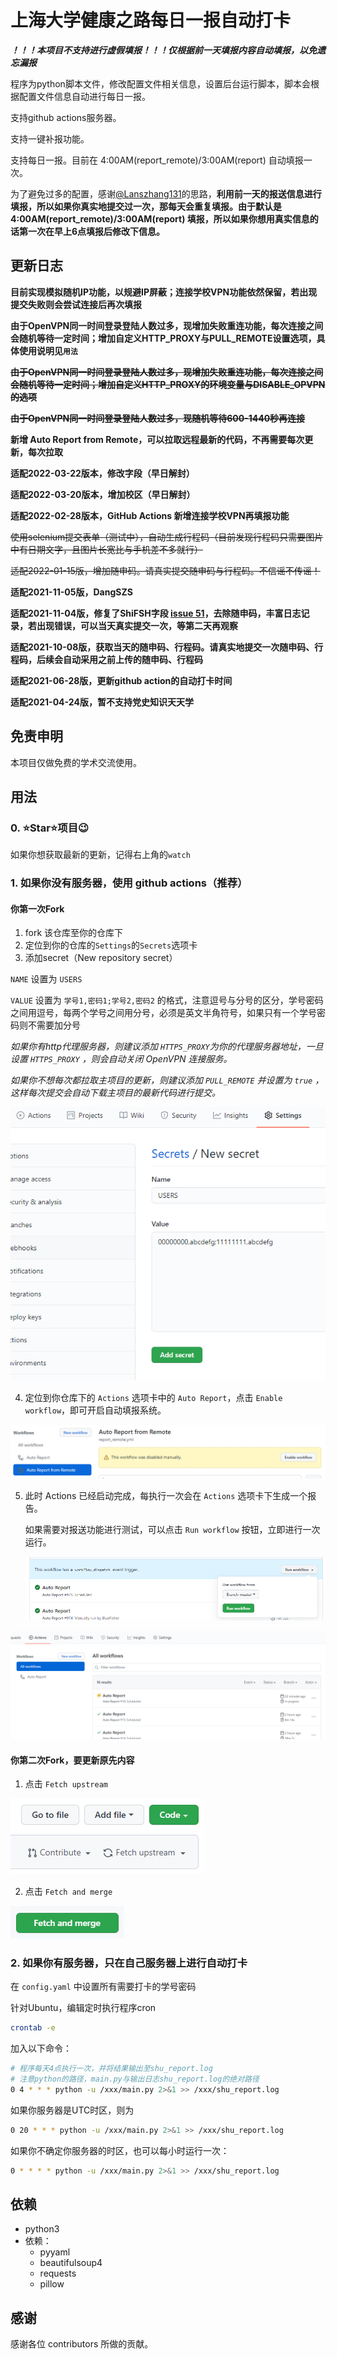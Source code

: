 # 上海大学健康之路每日一报自动打卡

***！！！本项目不支持进行虚假填报！！！仅根据前一天填报内容自动填报，以免遗忘漏报***

程序为python脚本文件，修改配置文件相关信息，设置后台运行脚本，脚本会根据配置文件信息自动进行每日一报。

支持github actions服务器。

支持一键补报功能。

支持每日一报。目前在 4:00AM(report_remote)/3:00AM(report) 自动填报一次。

为了避免过多的配置，感谢[@Lanszhang131](https://github.com/Lanszhang131/DailyReport_SHU)的思路，**利用前一天的报送信息进行填报，所以如果你真实地提交过一次，那每天会重复填报。由于默认是 4:00AM(report_remote)/3:00AM(report) 填报，所以如果你想用真实信息的话第一次在早上6点填报后修改下信息。**


## 更新日志

**目前实现模拟随机IP功能，以规避IP屏蔽；连接学校VPN功能依然保留，若出现提交失败则会尝试连接后再次填报**

**由于OpenVPN同一时间登录登陆人数过多，现增加失败重连功能，每次连接之间会随机等待一定时间；增加自定义HTTP_PROXY与PULL_REMOTE设置选项，具体使用说明见`用法`**

**~~由于OpenVPN同一时间登录登陆人数过多，现增加失败重连功能，每次连接之间会随机等待一定时间；增加自定义HTTP_PROXY的环境变量与DISABLE_OPVPN的选项~~**

**~~由于OpenVPN同一时间登录登陆人数过多，现随机等待600-1440秒再连接~~**

**新增 Auto Report from Remote，可以拉取远程最新的代码，不再需要每次更新，每次拉取**

**适配2022-03-22版本，修改字段（早日解封）**

**适配2022-03-20版本，增加校区（早日解封）**

**适配2022-02-28版本，GitHub Actions 新增连接学校VPN再填报功能**

~~使用selenium提交表单（测试中），自动生成行程码（目前发现行程码只需要图片中有日期文字，且图片长宽比与手机差不多就行）~~

~~适配2022-01-15版，增加随申码。请真实提交随申码与行程码。不信谣不传谣！~~

**适配2021-11-05版，DangSZS**

**适配2021-11-04版，修复了ShiFSH字段 [issue 51](https://github.com/BlueFisher/SHU-selfreport/issues/51)，去除随申码，丰富日志记录，若出现错误，可以当天真实提交一次，等第二天再观察**

**适配2021-10-08版，获取当天的随申码、行程码。请真实地提交一次随申码、行程码，后续会自动采用之前上传的随申码、行程码**

**适配2021-06-28版，更新github action的自动打卡时间**

**适配2021-04-24版，暂不支持党史知识天天学**


## 免责申明

本项目仅做免费的学术交流使用。

## 用法

### 0. ⭐Star⭐项目😉

如果你想获取最新的更新，记得右上角的`watch`


### 1. 如果你没有服务器，使用 github actions（推荐）

#### 你第一次Fork

1. fork 该仓库至你的仓库下
2. 定位到你的仓库的`Settings`的`Secrets`选项卡
3. 添加secret（New repository secret）

`NAME` 设置为 `USERS`

`VALUE` 设置为 `学号1,密码1;学号2,密码2` 的格式，注意逗号与分号的区分，学号密码之间用逗号，每两个学号之间用分号，必须是英文半角符号，如果只有一个学号密码则不需要加分号

*如果你有http代理服务器，则建议添加 `HTTPS_PROXY`为你的代理服务器地址，一旦设置 `HTTPS_PROXY` ，则会自动关闭 OpenVPN 连接服务。*

*如果你不想每次都拉取主项目的更新，则建议添加 `PULL_REMOTE` 并设置为 `true` ，这样每次提交会自动下载主项目的最新代码进行提交。*

![](images/secrets.png)

4. 定位到你仓库下的 `Actions` 选项卡中的 `Auto Report`，点击 `Enable workflow`，即可开启自动填报系统。

![](images/enable_workflow.png)

5. 此时 Actions 已经启动完成，每执行一次会在 `Actions` 选项卡下生成一个报告。

   如果需要对报送功能进行测试，可以点击 `Run workflow` 按钮，立即进行一次运行。

   ![](images/run_workflow.png)

![](images/actions.png)


#### 你第二次Fork，要更新原先内容

1. 点击 `Fetch upstream`

![](images/fetch_upstream_01.png)

2. 点击 `Fetch and merge`

![](images/fetch_upstream_02.png)


### 2. 如果你有服务器，只在自己服务器上进行自动打卡

在 `config.yaml` 中设置所有需要打卡的学号密码

针对Ubuntu，编辑定时执行程序cron

```bash
crontab -e
```

加入以下命令：

```bash
# 程序每天4点执行一次，并将结果输出至shu_report.log
# 注意python的路径，main.py与输出日志shu_report.log的绝对路径
0 4 * * * python -u /xxx/main.py 2>&1 >> /xxx/shu_report.log
```

如果你服务器是UTC时区，则为

```bash
0 20 * * * python -u /xxx/main.py 2>&1 >> /xxx/shu_report.log
```

如果你不确定你服务器的时区，也可以每小时运行一次：

```bash
0 * * * * python -u /xxx/main.py 2>&1 >> /xxx/shu_report.log
```

## 依赖

- python3
- 依赖：
  - pyyaml
  - beautifulsoup4
  - requests
  - pillow

## 感谢

感谢各位 contributors 所做的贡献。

